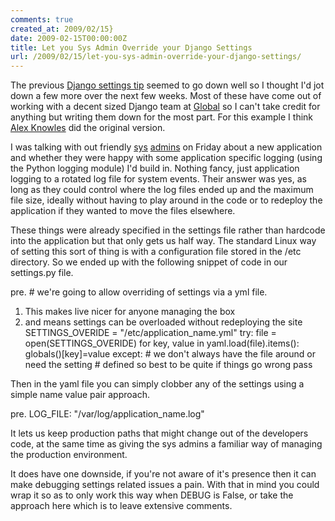 ```yaml
---
comments: true
created_at: 2009/02/15}
date: 2009-02-15T00:00:00Z
title: Let you Sys Admin Override your Django Settings
url: /2009/02/15/let-you-sys-admin-override-your-django-settings/
---
```


The previous [Django settings tip](http://morethanseven.net/2009/02/11/django-settings-tip-setting-relative-paths/) seemed to go down well so I thought I'd jot down a few more over the next few weeks. Most of these have come out of working with a decent sized Django team at [Global](http://thisisglobal.com) so I can't take credit for anything but writing them down for the most part. For this example I think [Alex Knowles](http://alixandalex.com/obfuscated-signatures/) did the original version.

I was talking with out friendly [sys](http://search.cpan.org/~rclamp/) [admins](http://www.unixdaemon.net/) on Friday about a new application and whether they were happy with some application specific logging (using the Python logging module) I'd build in. Nothing fancy, just application logging to a rotated log file for system events. Their answer was yes, as long as they could control where the log files ended up and the maximum file size, ideally without having to play around in the code or to redeploy the application if they wanted to move the files elsewhere.

These things were already specified in the settings file rather than hardcode into the application but that only gets us half way. The standard Linux way of setting this sort of thing is with a configuration file stored in the /etc directory. So we ended up with the following snippet of code in our settings.py file.

pre. \# we're going to allow overriding of settings via a yml file.

1.  This makes live nicer for anyone managing the box
2.  and means settings can be overloaded without redeploying the site
    SETTINGS\_OVERIDE = "/etc/application\_name.yml"
    try:
    file = open(SETTINGS\_OVERIDE)
    for key, value in yaml.load(file).items():
    globals()\[key\]=value
    except:
    \# we don't always have the file around or need the setting
    \# defined so best to be quite if things go wrong
    pass

Then in the yaml file you can simply clobber any of the settings using a simple name value pair approach.

pre. LOG\_FILE: "/var/log/application\_name.log"

It lets us keep production paths that might change out of the developers code, at the same time as giving the sys admins a familiar way of managing the production environment.

It does have one downside, if you're not aware of it's presence then it can make debugging settings related issues a pain. With that in mind you could wrap it so as to only work this way when DEBUG is False, or take the approach here which is to leave extensive comments.
